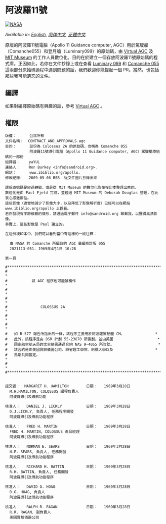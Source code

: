 # 阿波羅11號
[![NASA][6]]()

*Available in: [English](README.md), [简体中文](README.zh_cn.md), [正體中文](README.zh_tw.md).*

原版的阿波羅11號電腦（Apollo 11 Guidance computer, AGC）用於駕駛艙（Comanche055）和登月艙（Luminary099）的原始碼，由 [Virtual AGC](http://www.ibiblio.org/apollo/) 及 [MIT Museum](http://web.mit.edu/museum/) 的工作人員數位化，目的在於建立一個存放阿波羅11號原始碼的程式庫。正因如此，若你在文件抄錄上或在查看 [Luminary 099](http://www.ibiblio.org/apollo/ScansForConversion/Luminary099/) 和 [Comanche 055](http://www.ibiblio.org/apollo/ScansForConversion/Comanche055/) 這兩部分原始碼過程中遇到問題的話，我們歡迎你能提起一個 PR。當然，也包括那些我可能遺忘的文件。

## 編譯

如果對編譯原始碼有興趣的話，參考 [Virtual AGC](https://github.com/rburkey2005/virtualagc) 。

## 權限
```plain
版權：      公眾所有
文件名稱：  CONTRACT_AND_APPROVALS.agc
目的：      部份為 Colossus 2A 的原始碼，也稱為 Comanche 055
           阿波羅11號導引電腦（Apollo 11 Guidance computer, AGC）駕駛艙原始碼的一部份
組譯器：    yaYUL
連絡人：    Ron Burkey <info@sandroid.org>.
網站：      www.ibiblio.org/apollo.
修改紀錄:   2009-05-06 RSB  從文件圖片抄錄出來

這份原始碼是經過轉錄，或是從 MIT Museum 的數位化影像複印本整理出來的。
數位化是由 Paul Fjeld 完成，並經過 MIT Museum 的 Deborah Douglas 整理，在此衷心感激兩位。
這些影像（適當地減少了影像大小，以及降低了影像解析度）已經可以在網站 www.ibiblio.org/apollo 上觀看。
若你發現有字跡模糊的情形，請通過電子郵件 info@sandroid.org 聯繫我，以獲得高清影像。
事實上，這些影像是 Paul 建立的。

在這份複印本中，我們可以看到當中有這樣的一段注釋：

  由 NASA 的 Comanche 所編寫的 AGC 彙編修訂版 055
  2021113-051. 1969年4月1日 10:28

第一頁

#************************************************************************
#                                                                       *
#           該 AGC 程序也可能被稱作                                       *
#                                                                       *
#                                                                       *
#               COLOSSUS 2A                                             *
#                                                                       *
#                                                                       *
#   如 R-577 報告所指出的一樣，該程序主要用於阿波羅駕駛艙 CM。              *
#   此外，該程序是由 DSR 計劃 55-23870 所籌劃，並由美國                    *
#   國家航空航天局的太空總署通過合約 NAS 9-4065 所資助。                    *
#   該合約是由美國實驗儀器公司、麻省理工學院、劍橋大學以及                   *
#   馬斯共同簽定。                                                       *
#                                                                       *
#************************************************************************


提交者：  MARGARET H. HAMILTON        日期：   1969年3月28日
  M.H.HAMILTON, COLOSSUS 編程負責人
  阿波羅導引及導航功能

核准人：   DANIEL J. LICKLY           日期：   1969年3月28日
  D.J.LICKLY, 負責人, 任務程序開發
  阿波羅導引及導航功能程序

核准人：   FRED H. MARTIN             日期：   1969年3月28日
  FRED H. MARTIN, COLOSSUS 產品經理
  阿波羅導引及導航功能程序

核准人：   NORMAN E. SEARS            日期：   1969年3月28日
  N.E. SEARS, 負責人, 任務開發
  阿波羅導引及導航功能程序

核准人：   RICHARD H. BATTIN          日期：   1969年3月28日
  R.H. BATTIN, 負責人, 任務開發
  阿波羅導引及導航功能程序

核准人：   DAVID G. HOAG              日期：   1969年3月28日
  D.G. HOAG, 負責人
  阿波羅導引及導航功能程序

核准人：   RALPH R. RAGAN             日期：   1969年3月28日
  R.R. RAGAN, 副負責人
  美國實驗儀器公司
```

[6]:https://rawgit.com/aleen42/badges/master/src/nasa.svg
